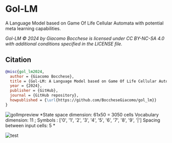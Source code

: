 # Gol-LM
A Language Model based on Game Of Life Cellular Automata with potential meta learning capabilities.

*Gol-LM © 2024 by Giacomo Bocchese is licensed under CC BY-NC-SA 4.0 with additional conditions specified in the LICENSE file.*

## Citation
```bibtex
@misc{gol_lm2024,
  author = {Giacomo Bocchese},
  title = {Gol-LM: A Language Model based on Game Of Life Cellular Automata with potential meta learning capabilities},
  year = {2024},
  publisher = {GitHub},
  journal = {GitHub repository},
  howpublished = {\url{https://github.com/BoccheseGiacomo/gol_lm}}
}
```

![gollmpreview](https://github.com/user-attachments/assets/339917d0-55de-4d41-9a30-a993c80bbdf3)
*State space dimension: 61x50 = 3050 cells
Vocabulary dimension: 11 ; Symbols : ['0', '1', '2', '3', '4', '5', '6', '7', '8', '9', '|']
Spacing between input cells: 5 *


![test](https://github.com/user-attachments/assets/f1773f5a-1ddb-4e8c-9bde-c93dec488601)
